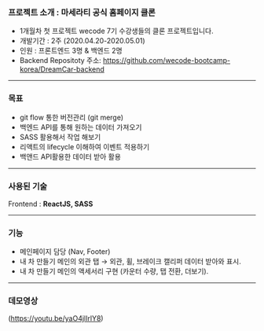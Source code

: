 ### 프로젝트 소개 : 마세라티 공식 홈페이지 클론 

- 1개월차 첫 프로젝트 wecode 7기 수강생들의 클론 프로젝트입니다.
- 개발기간 : 2주 (2020.04.20-2020.05.01)
- 인원 : 프론트엔드 3명 & 백엔드 2명  
- Backend Repositoty 주소: https://github.com/wecode-bootcamp-korea/DreamCar-backend

---

### 목표

- git flow 통한 버전관리 (git merge)
- 백엔드 API를 통해 원하는 데이터 가져오기
- SASS 활용해서 작업 해보기
- 리액트의 lifecycle 이해하여 이벤트 적용하기
- 백앤드 API활용한 데이터 받아 활용 

---

### 사용된 기술

Frontend : **ReactJS, SASS**

---

### 기능

- 메인페이지 담당 (Nav, Footer)
- 내 차 만들기 메인의 외관 탭 → 외관, 휠, 브레이크 캘리퍼 데이터 받아와 표시.
- 내 차 만들기 메인의 액세서리 구현 (카운터 수량, 탭 전환, 더보기).

---

### 데모영상

(https://youtu.be/yaO4jlIrlY8)
